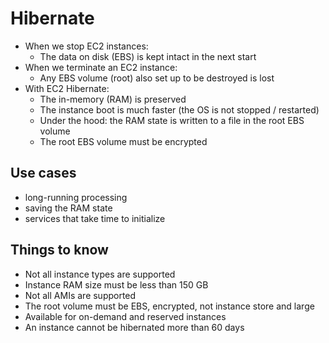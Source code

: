 # Hibernate

* When we stop EC2 instances:
  * The data on disk (EBS) is kept intact in the next start
* When we terminate an EC2 instance:
  * Any EBS volume (root) also set up to be destroyed is lost
* With EC2 Hibernate:
  * The in-memory (RAM) is preserved
  * The instance boot is much faster (the OS is not stopped / restarted)
  * Under the hood: the RAM state is written to a file in the root EBS volume
  * The root EBS volume must be encrypted

## Use cases

* long-running processing
* saving the RAM state
* services that take time to initialize

## Things to know

* Not all instance types are supported
* Instance RAM size must be less than 150 GB
* Not all AMIs are supported
* The root volume must be EBS, encrypted, not instance store and large
* Available for on-demand and reserved instances
* An instance cannot be hibernated more than 60 days

